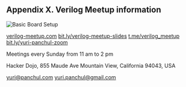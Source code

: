 ## Appendix X. Verilog Meetup information

![Basic Board Setup](https://github.com/verilog-meetup/verilog-hackathon-education-kit-manual/blob/main/images/basic_board_setup_1.jpg)

[verilog-meetup.com](https://verilog-meetup.com/)
[bit.ly/verilog-meetup-slides](https://bit.ly/verilog-meetup-slides)
[t.me/verilog_meetup](https://t.me/verilog_meetup)
[bit.ly/yuri-panchul-zoom](https://bit.ly/yuri-panchul-zoom)

Meetings every Sunday from 11 am to 2 pm

Hacker Dojo, 855 Maude Ave
Mountain View, California 94043, USA

yuri@panchul.com
yuri.panchul@gmail.com

